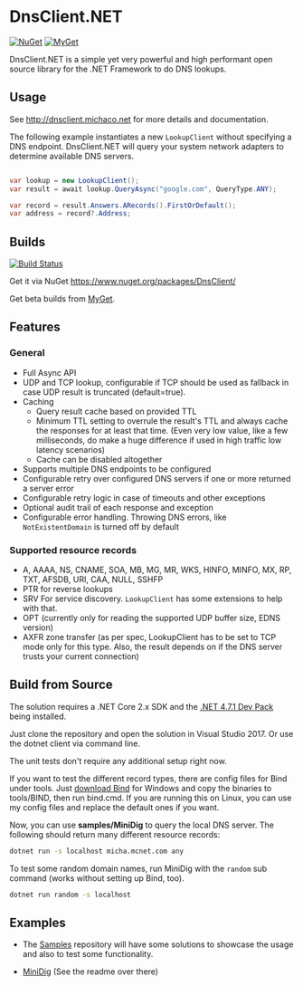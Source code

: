 # DnsClient.NET

[![NuGet](https://img.shields.io/nuget/v/DnsClient.svg?style=flat&label=Stable)](https://www.nuget.org/packages/DnsClient) 
[![MyGet](https://img.shields.io/myget/dnsclient/vpre/DnsClient.svg?style=flat&label=Pre-release)](https://www.myget.org/feed/dnsclient/package/nuget/DnsClient) 

DnsClient.NET is a simple yet very powerful and high performant open source library for the .NET Framework to do DNS lookups.

## Usage

See http://dnsclient.michaco.net for more details and documentation.

The following example instantiates a new `LookupClient` without specifying a DNS endpoint. 
DnsClient.NET will query your system network adapters to determine available DNS servers.

``` csharp

var lookup = new LookupClient();
var result = await lookup.QueryAsync("google.com", QueryType.ANY);

var record = result.Answers.ARecords().FirstOrDefault();
var address = record?.Address;
``` 

## Builds

[![Build Status](https://dev.azure.com/michaco/DnsClient/_apis/build/status/MichaCo.DnsClient.NET?branchName=dev)](https://dev.azure.com/michaco/DnsClient/_build/latest?definitionId=1&branchName=dev)

Get it via NuGet https://www.nuget.org/packages/DnsClient/

Get beta builds from [MyGet](https://www.myget.org/feed/dnsclient/package/nuget/DnsClient).

## Features

### General

* Full Async API
* UDP and TCP lookup, configurable if TCP should be used as fallback in case UDP result is truncated (default=true).
* Caching
  * Query result cache based on provided TTL 
  * Minimum TTL setting to overrule the result's TTL and always cache the responses for at least that time. (Even very low value, like a few milliseconds, do make a huge difference if used in high traffic low latency scenarios)
  * Cache can be disabled altogether
* Supports multiple DNS endpoints to be configured
* Configurable retry over configured DNS servers if one or more returned a server error
* Configurable retry logic in case of timeouts and other exceptions
* Optional audit trail of each response and exception
* Configurable error handling. Throwing DNS errors, like `NotExistentDomain` is turned off by default

### Supported resource records

* A, AAAA, NS, CNAME, SOA, MB, MG, MR, WKS, HINFO, MINFO, MX, RP, TXT, AFSDB, URI, CAA, NULL, SSHFP
* PTR for reverse lookups
* SRV For service discovery. `LookupClient` has some extensions to help with that.
* OPT (currently only for reading the supported UDP buffer size, EDNS version)
* AXFR zone transfer (as per spec, LookupClient has to be set to TCP mode only for this type. Also, the result depends on if the DNS server trusts your current connection)

## Build from Source

The solution requires a .NET Core 2.x SDK and the [.NET 4.7.1 Dev Pack](https://www.microsoft.com/net/download/dotnet-framework/net471) being installed.

Just clone the repository and open the solution in Visual Studio 2017.
Or use the dotnet client via command line.

The unit tests don't require any additional setup right now.

If you want to test the different record types, there are config files for Bind under tools. 
Just [download Bind](https://www.isc.org/downloads/) for Windows and copy the binaries to tools/BIND, then run bind.cmd.
If you are running this on Linux, you can use my config files and replace the default ones if you want.

Now, you can use **samples/MiniDig** to query the local DNS server. 
The following should return many different resource records:

``` cmd
dotnet run -s localhost micha.mcnet.com any
```

To test some random domain names, run MiniDig with the `random` sub command (works without setting up Bind, too).

``` cmd
dotnet run random -s localhost
```

## Examples

* The [Samples](https://github.com/MichaCo/DnsClient.NET.Samples) repository will have some solutions to showcase the usage and also to test some functionality.

* [MiniDig](https://github.com/MichaCo/DnsClient.NET/tree/dev/samples/MiniDig) (See the readme over there)

